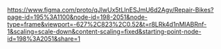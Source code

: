 https://www.figma.com/proto/qJlwUx5tLlnESJmU6d2Agv/Repair-Bikes?page-id=195%3A1100&node-id=198-2051&node-type=frame&viewport=-627%2C823%2C0.52&t=r8LRk4d1nMlABRnf-1&scaling=scale-down&content-scaling=fixed&starting-point-node-id=198%3A2051&share=1